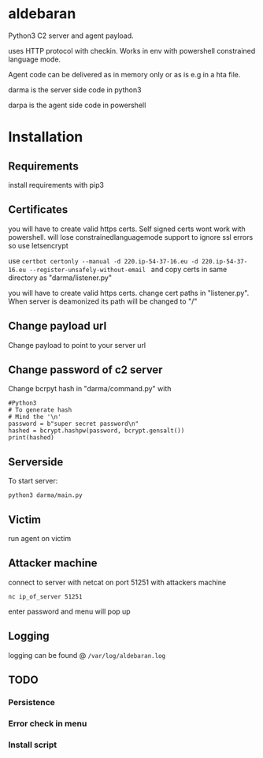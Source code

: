 # aldebaran

Python3 C2 server and agent payload.

uses HTTP protocol with checkin. Works in env with powershell constrained language mode.

Agent code can be delivered as in memory only or as is e.g in a hta file.

darma is the server side code in python3

darpa is the agent side code in powershell

# Installation

## Requirements
install requirements with pip3


## Certificates
you will have to create valid https certs.
Self signed certs wont work with powershell. will lose constrainedlanguagemode support to ignore ssl errors so use letsencrypt

use ```certbot certonly --manual -d 220.ip-54-37-16.eu -d 220.ip-54-37-16.eu --register-unsafely-without-email ```
and copy certs in same directory as "darma/listener.py"

you will have to create valid https certs.
change cert paths in "listener.py".  When server is deamonized its path will be changed to "/"

## Change payload url

Change payload to point to your server url

## Change password of c2 server
Change bcrpyt hash in "darma/command.py" with

```
#Python3
# To generate hash
# Mind the '\n'
password = b"super secret password\n"
hashed = bcrypt.hashpw(password, bcrypt.gensalt())
print(hashed)
```
## Serverside
To start server:

```
python3 darma/main.py
```
## Victim
run agent on victim


## Attacker machine
connect to server with netcat on port 51251 with attackers machine

```
nc ip_of_server 51251
```

enter password and menu will pop up

## Logging
logging can be found @ ```/var/log/aldebaran.log```


## TODO
### Persistence
### Error check in menu
### Install script
